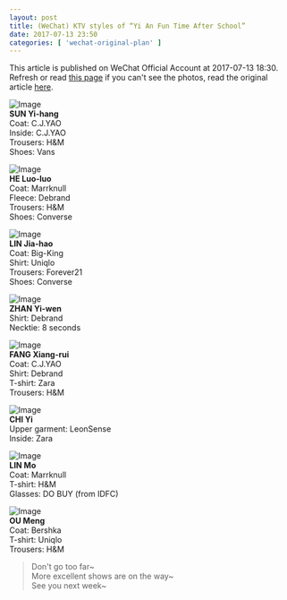 ```yaml
---
layout: post
title: (WeChat) KTV styles of “Yi An Fun Time After School”
date: 2017-07-13 23:50
categories: [ 'wechat-original-plan' ]
---
```


This article is published on WeChat Official Account at 2017-07-13 18:30. Refresh or read [this page](https://github.com/Quadrifolium/originalplan/blob/gh-pages/_posts/WeChat/2017-07-13-WeChat-Original-Plan.md) if you can't see the photos, read the original article [here](https://mp.weixin.qq.com/s/OJ122p-XH7Jj-SHiQ3krsg).

<!-- more -->

![Image](http://mmbiz.qpic.cn/mmbiz_jpg/XOMVurd7hjRmFsp2jLcCOCrQ0OHuKhMQBAicib9bI6StUfMS8YQwvlNBcAfnSlx6nuSb1HjzalqvZ06ywuTmAmwQ/640)  
**SUN Yi-hang**  
Coat: C.J.YAO  
Inside: C.J.YAO  
Trousers: H&M  
Shoes: Vans

![Image](http://mmbiz.qpic.cn/mmbiz_jpg/XOMVurd7hjRmFsp2jLcCOCrQ0OHuKhMQ6QqTrUYVEI5ADfQpoDlzIJPj13StIicCGCWXVRppHkNkt8uxpIkgbKA/640)  
**HE Luo-luo**  
Coat: Marrknull  
Fleece: Debrand  
Trousers: H&M  
Shoes: Converse

![Image](http://mmbiz.qpic.cn/mmbiz_jpg/XOMVurd7hjRmFsp2jLcCOCrQ0OHuKhMQrZz7Hg8TevAqJYA3Biajq9ibAHbHILedRyRkvjUVeib5VN8auHB4kufrw/640)  
**LIN Jia-hao**  
Coat: Big-King  
Shirt: Uniqlo  
Trousers: Forever21  
Shoes: Converse

![Image](http://mmbiz.qpic.cn/mmbiz_jpg/XOMVurd7hjRmFsp2jLcCOCrQ0OHuKhMQd6YQhsGa03MicQiaibEdBYCINjiaSujXDmfG3nK0dwWJq6WoiayKT62ibbUA/640)  
**ZHAN Yi-wen**  
Shirt: Debrand  
Necktie: 8 seconds

![Image](http://mmbiz.qpic.cn/mmbiz_jpg/XOMVurd7hjRmFsp2jLcCOCrQ0OHuKhMQUH9ye1OyrribK3zqcZBoWbyvyGNF1CjP2vCXiaAPCvRKQmWKtq2kibeGw/640)  
**FANG Xiang-rui**  
Coat: C.J.YAO  
Shirt: Debrand  
T-shirt: Zara  
Trousers: H&M

![Image](http://mmbiz.qpic.cn/mmbiz_jpg/XOMVurd7hjRmFsp2jLcCOCrQ0OHuKhMQxkvdGzfITYkUXpdickSj8vdGWp1IbZ9c3mmyKNprxbsibKziaKxoREutw/640)  
**CHI Yi**  
Upper garment: LeonSense  
Inside: Zara

![Image](http://mmbiz.qpic.cn/mmbiz_jpg/XOMVurd7hjRmFsp2jLcCOCrQ0OHuKhMQicONae6odwk2KEImQIJGFqXIv1SwAzFGq9Tu5xHEgQ8R1QgxqYA8SgA/640)  
**LIN Mo**  
Coat: Marrknull  
T-shirt: H&M  
Glasses: DO BUY (from IDFC)

![Image](http://mmbiz.qpic.cn/mmbiz_jpg/XOMVurd7hjRmFsp2jLcCOCrQ0OHuKhMQrH9fm63maZ4MZ9fm3zXnVrMicfjrzTQn6jF5vQEqMHCwQWtHh4Sclcw/640)  
**OU Meng**  
Coat: Bershka  
T-shirt: Uniqlo  
Trousers: H&M

> Don't go too far~  
> More excellent shows are on the way~  
> See you next week~
